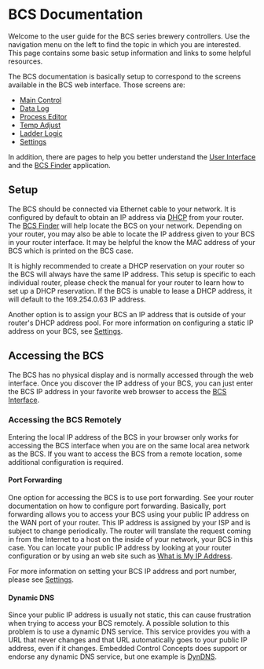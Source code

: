 # BCS Documentation

Welcome to the user guide for the BCS series brewery controllers. Use the navigation menu on the left to find the topic in which you are interested. This page contains some basic setup information and links to some helpful resources.

The BCS documentation is basically setup to correspond to the screens available in the BCS web interface. Those screens are:


-  [Main Control](main_control.md)
-  [Data Log](data_log.md)
-  [Process Editor](process_editor.md)
-  [Temp Adjust](temp_adjust.md)
-  [Ladder Logic](ladder_logic.md)
-  [Settings](settings.md)

In addition, there are pages to help you better understand the [User Interface](ui.md) and the [BCS Finder](finder.md) application.

## Setup

The BCS should be connected via Ethernet cable to your network.  It is configured by default to obtain an IP address via [DHCP](http://en.wikipedia.org/wiki/Dynamic_Host_Configuration_Protocol) from your router.  The [BCS Finder](finder.md) will help locate the BCS on your network. Depending on your router, you may also be able to locate the IP address given to your BCS in your router interface. It may be helpful the know the MAC address of your BCS which is printed on the BCS case.

It is highly recommended to create a DHCP reservation on your router so the BCS will always have the same IP address.  This setup is specific to each individual router, please check the manual for your router to learn how to set up a DHCP reservation. If the BCS is unable to lease a DHCP address, it will default to the 169.254.0.63 IP address. 

Another option is to assign your BCS an IP address that is outside of your router's DHCP address pool. For more information on configuring a static IP address on your BCS, see [Settings](settings.md).

## Accessing the BCS

The BCS has no physical display and is normally accessed through the web interface. Once you discover the IP address of your BCS, you can just enter the BCS IP address in your favorite web browser to access the [BCS Interface](ui.md).

### Accessing the BCS Remotely

Entering the local IP address of the BCS in your browser only works for accessing the BCS interface when you are on the same local area network as the BCS. If you want to access the BCS from a remote location, some additional configuration is required. 
#### Port Forwarding
One option for accessing the BCS is to use port forwarding. See your router documentation on how to configure port forwarding. Basically, port forwarding allows you to access your BCS using your public IP address on the WAN port of your router. This IP address is assigned by your ISP and is subject to change periodically. The router will translate the request coming in from the Internet to a host on the inside of your network, your BCS in this case. You can locate your public IP address by looking at your router configuration or by using an web site such as [What is My IP Address](http://whatismyipaddress.com/). 

For more information on setting your BCS IP address and port number, please see [Settings](settings.md).

#### Dynamic DNS
Since your public IP address is usually not static, this can cause frustration when trying to access your BCS remotely. A possible solution to this problem is to use a dynamic DNS service. This service provides you with a URL that never changes and that URL automatically goes to your public IP address, even if it changes. Embedded Control Concepts does support or endorse any dynamic DNS service, but one example is [DynDNS](http://dyn.com/remote-access/).